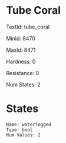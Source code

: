 # Tube Coral

TextId: tube_coral

MinId: 8470

MaxId: 8471

Hardness: 0

Resistance: 0


Num States: 2

# States
```
Name: waterlogged
Type: bool
Num Values: 2
```
